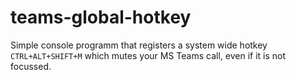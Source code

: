 # teams-global-hotkey

Simple console programm that registers a system wide hotkey `CTRL+ALT+SHIFT+M` which mutes your MS Teams call, even if it is not focussed.